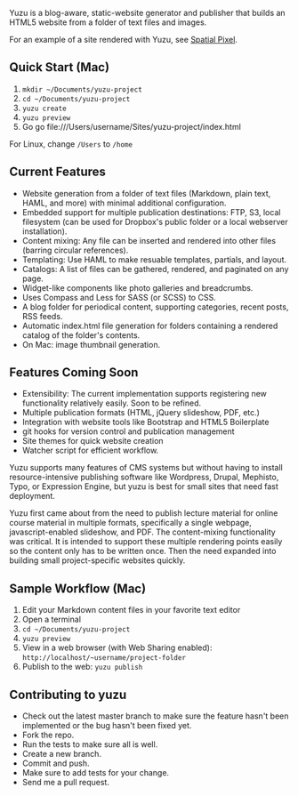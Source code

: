 Yuzu is a blog-aware, static-website generator and publisher that builds an HTML5 website from a folder of text files and images.

For an example of a site rendered with Yuzu, see [Spatial Pixel](http://spatialpixel.com).


## Quick Start (Mac)

1. `mkdir ~/Documents/yuzu-project`
2. `cd ~/Documents/yuzu-project`
3. `yuzu create`
4. `yuzu preview`
5. Go go file:///Users/username/Sites/yuzu-project/index.html

For Linux, change `/Users` to `/home`


## Current Features

* Website generation from a folder of text files (Markdown, plain text, HAML, and more) with minimal additional configuration.
* Embedded support for multiple publication destinations: FTP, S3, local filesystem (can be used for Dropbox's public folder or a local webserver installation).
* Content mixing: Any file can be inserted and rendered into other files (barring circular references).
* Templating: Use HAML to make resuable templates, partials, and layout.
* Catalogs: A list of files can be gathered, rendered, and paginated on any page.
* Widget-like components like photo galleries and breadcrumbs.
* Uses Compass and Less for SASS (or SCSS) to CSS.
* A blog folder for periodical content, supporting categories, recent posts, RSS feeds.
* Automatic index.html file generation for folders containing a rendered catalog of the folder's contents.
* On Mac: image thumbnail generation.


## Features Coming Soon

* Extensibility: The current implementation supports registering new functionality relatively easily. Soon to be refined.
* Multiple publication formats (HTML, jQuery slideshow, PDF, etc.)
* Integration with website tools like Bootstrap and HTML5 Boilerplate
* git hooks for version control and publication management
* Site themes for quick website creation
* Watcher script for efficient workflow.

Yuzu supports many features of CMS systems but without having to install resource-intensive publishing software like Wordpress, Drupal, Mephisto, Typo, or Expression Engine, but yuzu is best for small sites that need fast deployment.

Yuzu first came about from the need to publish lecture material for online course material in multiple formats, specifically a single webpage, javascript-enabled slideshow, and PDF. The content-mixing functionality was critical. It is intended to support these multiple rendering points easily so the content only has to be written once. Then the need expanded into building small project-specific websites quickly.


## Sample Workflow (Mac)

1. Edit your Markdown content files in your favorite text editor
2. Open a terminal
3. `cd ~/Documents/yuzu-project`
4. `yuzu preview`
5. View in a web browser (with Web Sharing enabled): `http://localhost/~username/project-folder`
6. Publish to the web: `yuzu publish`


## Contributing to yuzu
 
* Check out the latest master branch to make sure the feature hasn't been implemented or the bug hasn't been fixed yet.
* Fork the repo.
* Run the tests to make sure all is well.
* Create a new branch.
* Commit and push.
* Make sure to add tests for your change.
* Send me a pull request.

